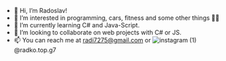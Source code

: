 - 👋 Hi, I’m Radoslav!
- 👀 I’m interested in programming, cars, fitness and some other things 🍑😉
- 🌱 I’m currently learning C# and Java-Script.
- 💞️ I’m looking to collaborate on web projects with C# or JS.
- 📫 You can reach me at radi7275@gmail.com or ![instagram (1)](https://user-images.githubusercontent.com/94465605/199353662-f2214f47-2a4b-450b-9e7a-a64d56969d14.png) @radko.top.g7

<!---
RadkoSS/RadkoSS is a ✨ special ✨ repository because its `README.md` (this file) appears on your GitHub profile.
You can click the Preview link to take a look at your changes.
--->
